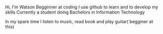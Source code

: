 Hi, I'm Watson
Begginner at coding
I use github to learn and to develop my skills 
Currently a student doing Bachelors in Information Technology

In my spare time
I listen to music, read book and play guitar( begginer at this)
